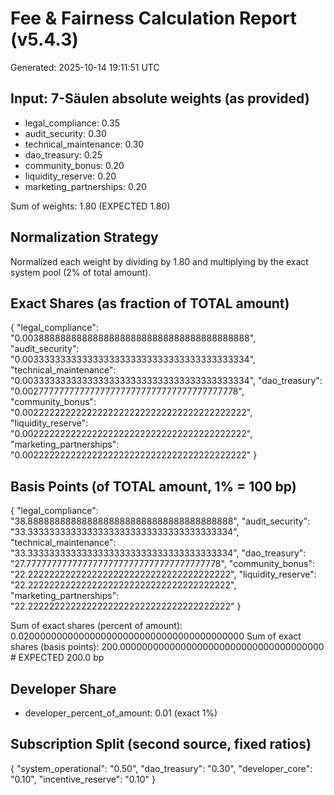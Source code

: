 # Fee & Fairness Calculation Report (v5.4.3)
Generated: 2025-10-14 19:11:51 UTC

## Input: 7-Säulen absolute weights (as provided)
- legal_compliance: 0.35
- audit_security: 0.30
- technical_maintenance: 0.30
- dao_treasury: 0.25
- community_bonus: 0.20
- liquidity_reserve: 0.20
- marketing_partnerships: 0.20

Sum of weights: 1.80 (EXPECTED 1.80)

## Normalization Strategy
Normalized each weight by dividing by 1.80 and multiplying by the exact system pool (2% of total amount).

## Exact Shares (as fraction of TOTAL amount)
{
  "legal_compliance": "0.003888888888888888888888888888888888888888",
  "audit_security": "0.003333333333333333333333333333333333333334",
  "technical_maintenance": "0.003333333333333333333333333333333333333334",
  "dao_treasury": "0.002777777777777777777777777777777777777778",
  "community_bonus": "0.002222222222222222222222222222222222222222",
  "liquidity_reserve": "0.002222222222222222222222222222222222222222",
  "marketing_partnerships": "0.002222222222222222222222222222222222222222"
}

## Basis Points (of TOTAL amount, 1% = 100 bp)
{
  "legal_compliance": "38.88888888888888888888888888888888888888",
  "audit_security": "33.33333333333333333333333333333333333334",
  "technical_maintenance": "33.33333333333333333333333333333333333334",
  "dao_treasury": "27.77777777777777777777777777777777777778",
  "community_bonus": "22.22222222222222222222222222222222222222",
  "liquidity_reserve": "22.22222222222222222222222222222222222222",
  "marketing_partnerships": "22.22222222222222222222222222222222222222"
}

Sum of exact shares (percent of amount): 0.02000000000000000000000000000000000000000
Sum of exact shares (basis points): 200.0000000000000000000000000000000000000  # EXPECTED 200.0 bp

## Developer Share
- developer_percent_of_amount: 0.01 (exact 1%)

## Subscription Split (second source, fixed ratios)
{
  "system_operational": "0.50",
  "dao_treasury": "0.30",
  "developer_core": "0.10",
  "incentive_reserve": "0.10"
}
